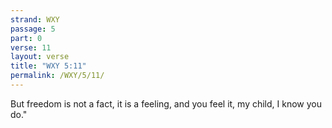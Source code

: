 ```yaml
---
strand: WXY
passage: 5
part: 0
verse: 11
layout: verse
title: "WXY 5:11"
permalink: /WXY/5/11/
---
```

But freedom is not a fact, it is a feeling, and you feel it, my child, I know you do."
